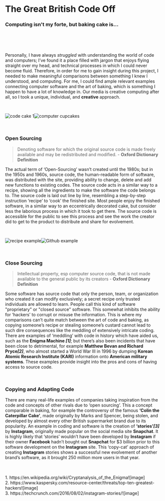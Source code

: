 # The Great British Code Off
### Computing isn't my forte, but baking cake is...
<br>
<br>
<br>
<p>Personally, I have always <em>struggled</em> with understanding the world of code and computers; I’ve found it a place filled with jargon that enjoys flying straight over my head, and technical processes in which I could never become fluid. Therefore, in order for me to gain insight during this project, I needed to make meaningful comparisons between something I knew I understood, and computing. For me, I could find ample relevant examples connecting computer software and the art of baking, which is something I happen to have a lot of knowledge in. Our media is creative computing after all, so I took a unique, individual, and <strong>creative</strong> approach. 
</p>
<br>

![code cake 1](https://user-images.githubusercontent.com/94993598/143303545-e575dddf-0786-47b2-9d83-e5ae0f829e30.jpg)![computer cupcakes](https://user-images.githubusercontent.com/94993598/143307336-484e71f7-7c8a-4d40-b9ce-5ab83d89a7af.jpeg)

<br>

### Open Sourcing

> Denoting software for which the original source code is made freely available and may be redistributed and modified. - <strong>Oxford Dictionary Definition</strong>

<p>The actual term of ‘Open-Sourcing’ wasn’t created until the 1980s; but in the 1950s and 1960s, source code, the human-readable form of software, was distributed with the site, providing ability to change, delete and add new functions to existing codes. The source code acts in a similar way to a recipe, showing all the ingredients to make the software the code belongs to. The source code is laid out line by line, resembling a step-by-step instruction ‘recipe’ to ‘cook’ the finished site. Most people enjoy the finished software, in a similar way to an eccentrically decorated cake, but consider less the laborious process in which it took to get there. The source code is accessible for the public to see this process and see the work the creator did to get to the product to distribute and share for evolvement. 
</p>
<br>

![recipe example](https://user-images.githubusercontent.com/94993598/143311030-8da71b5b-bd43-4eb0-9762-68904af1ed74.jpg)![Github example](https://user-images.githubusercontent.com/94993598/143311176-1b6dae3f-49fb-4c12-9c4d-9d5149c7521d.png)


<br>

### Close Sourcing

> Intellectual property, esp computer source code, that is not made available to the general public by its creators - <strong>Oxford Dictionary Definition</strong>

<p>Some software has source code that only the person, team, or organization who created it can modify exclusively; a secret recipe only trusted individuals are allowed to learn. People call this kind of software "proprietary" or "closed source" software. This somewhat inhibits the ability for ‘hackers’ to corrupt or misuse the information. This is where my comparisons can’t quite match between the art of code and baking, as copying someone’s recipe or stealing someone’s custard cannot lead to such dire consequences like the meddling of extensively intricate coding. There are examples of ‘meddling’ with code in history which have aided us, such as the <strong>Enigma Machine <em>[1]</em></strong>; but there’s also been incidents that have been close to detrimental, for example <strong>Matthew Bevan and Richard Pryce<em>[2]</em></strong>, who almost started a World War III in 1996 by dumping <strong>Korean Atomic Research Institute (KARI)</strong> information onto <strong>American military systems</strong>. These examples provide insight into the pros and cons of having access to source code.
</p>
<br>

### Copying and Adapting Code 

<p>There are many real-life examples of companies taking inspiration from the code and concepts of other rivals due to ‘open sourcing’. This a concept comparable in baking, for example the controversy of the famous <strong>‘Colin the Caterpillar Cake’</strong>, made originally by Marks and Spencer, being stolen, and developed by almost every other British supermarket brand due to its popularity. An example in coding and software is the creation of <strong>‘stories’<em>[3]</em></strong> by <strong>Instagram</strong>, originally made popular on the social media site <strong>Snapchat</strong>. It is highly likely that ‘stories’ wouldn’t have been developed by <strong>Instagram</strong> if their owner <strong>Facebook</strong> hadn’t bought out <strong>Snapchat</strong> for $3 billion prior to this software development on the <strong>Instagram</strong> site. This ‘copy-cat’ approach of creating <strong>Instagram</strong> stories shows a successful new evolvement of another brand’s software, as it brought 250 million more users in that year.
</p>
<br>
<br>
1. https://en.wikipedia.org/wiki/Cryptanalysis_of_the_Enigma![image]
<br>
2. https://www.kaspersky.com/resource-center/threats/top-ten-greatest-hackers![image]
<br>
3. https://techcrunch.com/2016/08/02/instagram-stories/![image]
